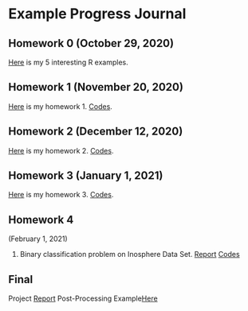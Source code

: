 # Example Progress Journal

## Homework 0 (October 29, 2020)

[Here](files/example_homework_0.html) is my 5 interesting R examples.

## Homework 1 (November 20, 2020)

[Here](files/Hw1.html) is my homework 1. [Codes](https://github.com/BU-IE-582/fall20-omrcgty/blob/gh-pages/files/Hw1.Rmd).

## Homework 2 (December 12, 2020)

[Here](files/homework2.html) is my homework 2. [Codes](https://github.com/BU-IE-582/fall20-omrcgty/blob/gh-pages/files/homework2.Rmd).

## Homework 3 (January 1, 2021)

[Here](files/h3.html) is my homework 3. [Codes](https://github.com/BU-IE-582/fall20-omrcgty/blob/gh-pages/files/h3.Rmd).

## Homework 4

   (February 1, 2021)   
  1. Binary classification problem on Inosphere Data Set.
   [Report](files/hw4.1.2.html)
   [Codes](https://github.com/BU-IE-582/fall20-omrcgty/blob/gh-pages/files/hw4.1.2.Rmd)

## Final

Project [Report](files/ProjectReport_Final.html)
Post-Processing Example[Here](files/project_dist.html)
   